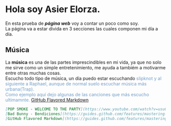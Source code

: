# Hola soy Asier Elorza.
En esta prueba de ***página web*** voy a contar un poco como soy.
<br>La página va a estar divida en 3 secciones las cuales componen mi día a día.

## Música
La **música** es una de las partes imprescindibles en mi vida, ya que no solo me sirve como un simple entretenimiento, me ayuda a tambiém a motivarme entre otras muchas cosas.
<br>Escucho todo tipo de música, un día puedo estar escuchando <font color="#729DC8">slipknot<font> y al siguiente a Raphael, aunque de normal suelo escuchar música más urbana(Trap).
<br>Como ejemplo aquí dejo algunas de las canciones que más escucho ultimamnte.
  [GitHub Flavored Markdown](https://guides.github.com/features/mastering-markdown/)




```markdown
[POP SMOKE - WELCOME TO THE PARTY](https://www.youtube.com/watch?v=usu0XY4QNB0)
[Bad Bunny - Bendiciones](https://guides.github.com/features/mastering-markdown/)
[GitHub Flavored Markdown](https://guides.github.com/features/mastering-markdown/)

```
